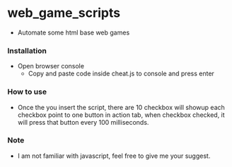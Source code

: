 # web_game_scripts

- Automate some html base web games

### Installation

- Open browser console
  - Copy and paste code inside cheat.js to console and press enter

### How to use

- Once the you insert the script, there are 10 checkbox will showup
  each checkbox point to one button in action tab, when checkbox checked,
  it will press that button every 100 milliseconds.

### Note

- I am not familiar with javascript, feel free to give me your suggest.
